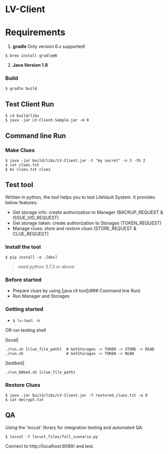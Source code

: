 # LV-Client

# Requirements
1. **gradle** Only version 6.x supported!
~~~
$ brew install gradle@6
~~~

2. **Java Version 1.8**

### Build
~~~
$ gradle build
~~~

## Test Client Run
~~~
$ cd build/libs
$ java -jar LV-Client-Sample.jar -m 0
~~~

## Command line Run
### Make Clues
~~~
$ java -jar build/libs/LV-Client.jar -t "my secret" -n 3 -th 2
$ cat clues.txt
$ mv clues.txt clues
~~~

## Test tool
Written in python, the tool helps you to test LiteVault System.
It provides below features:
- Get storage info: create authorization to Manager (BACKUP_REQUEST & ISSUE_VID_REQUEST)
- Get storage token: create authorization to Storages (TOKEN_REQUEST)
- Manage clues: store and restore clues (STORE_REQUEST & CLUE_REQUEST)

### Install the tool
`$ pip install -e .[dev]`

> need python 3.7.3 or above

### Before started
- Prepare clues by using [java cli tool](### Command line Run)
- Run Manager and Storages

### Getting started
- `$ lv-tool -h`

OR run testing shell

[local]
```
./run.sh [clue_file_path]  # GetStorages -> TOKEN -> STORE -> READ
./run.sh                   # GetStorages -> TOKEN -> READ
```
[testbed]
```
./run_QAbed.sh [clue_file_path] 
```

### Restore Clues
~~~
$ java -jar build/libs/LV-Client.jar -f restored_clues.txt -e 0
$ cat decrypt.txt
~~~

## QA
Using the 'locust' library for integration testing and automated QA.

```
$ locust -f locust_files/full_scenario.py
```

Connect to http://localhost:8089/ and test.

